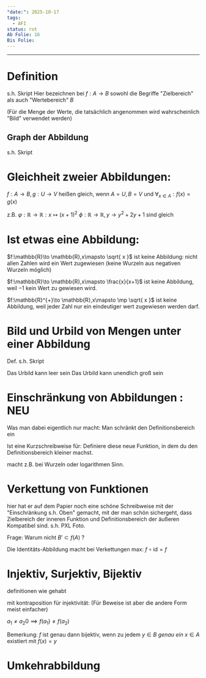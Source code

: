 ```yaml
---
"date:": 2025-10-17
tags:
  - AFI
status: rot
Ab Folie: 16
Bis Folie:
---
```



---
# Definition 
s.h. Skript
Hier bezeichnen bei $f:A \to B$ sowohl die Begriffe "Zielbereich" als auch "Wertebereich" $B$ 

(Für die Menge der Werte, die tatsächlich angenommen wird wahrscheinlich "Bild" verwendet werden)

## Graph der Abbildung

s.h. Skript

# Gleichheit zweier Abbildungen:

$f:A\to B,g:U\to V$  heißen gleich, wenn $A=U,B=V$ und $\forall_{x\in A}:f(x)=g(x)$

z.B.
$\varphi:\mathbb{R}\to \mathbb{R}:x\mapsto(x+1)^{2}$
$\phi:\mathbb{R}\to \mathbb{R},y\to y^{2}+2y+1$
sind gleich

# Ist etwas eine Abbildung:

$f:\mathbb{R}\to \mathbb{R},x\mapsto \sqrt{ x }$ ist keine Abbildung: nicht allen Zahlen wird ein Wert zugewiesen (keine Wurzeln aus negativen Wurzeln möglich)

$f:\mathbb{R}\to \mathbb{R},x\mapsto \frac{x}{x+1}$ ist keine Abbildung, weil $-1$ kein Wert zu gewiesen wird.

$f:\mathbb{R}^{+}\to \mathbb{R},x\mapsto \mp \sqrt{ x }$ ist keine Abbildung, weil jeder Zahl nur ein eindeutiger wert zugewiesen werden darf.

# Bild und Urbild von Mengen unter einer Abbildung
Def. s.h. Skript

Das Urbild kann leer sein
Das Urbild kann unendlich groß sein


# Einschränkung von Abbildungen : NEU

Was man dabei eigentlich nur macht: Man schränkt den Definitionsbereich ein

Ist eine Kurzschreibweise für: Definiere diese neue Funktion, in dem du den Definitionsbereich kleiner machst.

macht z.B. bei Wurzeln oder logarithmen Sinn.


# Verkettung von Funktionen
hier hat er auf dem Papier noch eine schöne Schreibweise mit der "Einschränkung s.h. Oben" gemacht, mit der man schön sichergeht, dass Zielbereich der inneren Funktion und Definitionsbereich der äußeren Kompatibel sind. s.h. PXL Foto.

Frage: Warum nicht $B' \subset f(A)$ ?

Die Identitäts-Abbildung macht bei Verkettungen max:
$f\circ \text{id}=f$

# Injektiv, Surjektiv, Bijektiv

definitionen wie gehabt

mit kontraposition für injektivität: (Für Beweise ist aber die andere Form meist einfacher)

$a_{1}\neq a_{2}0 \implies f(a_{1})\neq f(a_{2})$


Bemerkung:
$f$ ist genau dann bijektiv, wenn zu jedem $y\in B$ *genau ein* $x\in A$ existiert mit $f(x)=y$

# Umkehrabbildung



